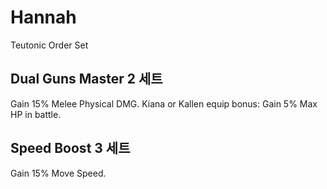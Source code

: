# Hannah

Teutonic Order Set

## Dual Guns Master 2 세트

Gain 15% Melee Physical DMG. Kiana or Kallen equip bonus: Gain 5% Max HP in battle.

## Speed Boost 3 세트

Gain 15% Move Speed.
